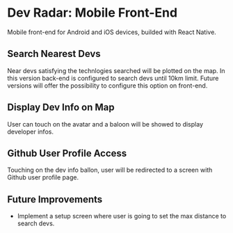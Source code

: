 # Dev Radar: Mobile Front-End
Mobile front-end for Android and iOS devices, builded with React Native.

## Search Nearest Devs
Near devs satisfying the technlogies searched will be plotted on the map. In this version back-end is configured to search devs until 10km limit. Future versions will offer the possibility to configure this option on front-end.

## Display Dev Info on Map
User can touch on the avatar and a baloon will be showed to display developer infos. 

## Github User Profile Access
Touching on the dev info ballon, user will be redirected to a screen with Github user profile page.

## Future Improvements
- Implement a setup screen where user is going to set the max distance to search devs.